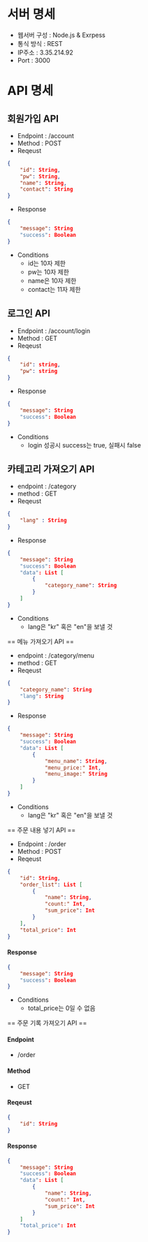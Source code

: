 # 서버 명세

- 웹서버 구성 : Node.js & Exrpess  
- 통식 방식 : REST  
- IP주소 : 3.35.214.92  
- Port : 3000  

# API 명세

## 회원가입 API

- Endpoint : /account  
- Method : POST  
- Reqeust  
```json
{
	"id": String,
	"pw": String,
	"name": String,
	"contact": String
}
```
- Response
```json
{
	"message": String
	"success": Boolean
}
```
- Conditions
	- id는 10자 제한
	- pw는 10자 제한
	- name은 10자 제한
	- contact는 11자 제한


## 로그인 API 

- Endpoint : /account/login
- Method : GET
- Reqeust
```json
{
	"id": string,
	"pw": string
}
```
- Response
```json
{
	"message": String
	"success": Boolean
}
```
- Conditions
	- login 성공시 success는 true, 실패시 false

## 카테고리 가져오기 API

- endpoint : /category
- method : GET
- Reqeust
```json
{
	"lang" : String
}
```
- Response
```json
{
	"message": String
	"success": Boolean
	"data": List [
		{
			"category_name": String
		}
	]
}
```
- Conditions
	- lang은 "kr" 혹은 "en"을 보낼 것


== 메뉴 가져오기 API ==

- endpoint : /category/menu
- method : GET
- Reqeust
```json
{
	"category_name": String
	"lang": String
}
```
- Response
```json
{
	"message": String
	"success": Boolean
	"data": List [
		{
			"menu_name": String,
			"menu_price:" Int,
			"menu_image:" String
		}
	]
}
```
- Conditions
	- lang은 "kr" 혹은 "en"을 보낼 것


== 주문 내용 넣기 API ==

- Endpoint : /order
- Method : POST
- Reqeust
```json
{
	"id": String,
	"order_list": List [
		{
			"name": String,
			"count:" Int,
			"sum_price": Int
		}
	],
	"total_price": Int
}
```
#### Response
```json
{
	"message": String
	"success": Boolean
}
```
- Conditions
	- total_price는 0일 수 없음

== 주문 기록 가져오기 API ==

#### Endpoint 
- /order
#### Method 
- GET
#### Reqeust
```json
{
	"id": String
}
```
#### Response
```json
{
	"message": String
	"success": Boolean
	"data": List [
		{
			"name": String,
			"count:" Int,
			"sum_price": Int
		}
	]
	"total_price": Int
}
```
